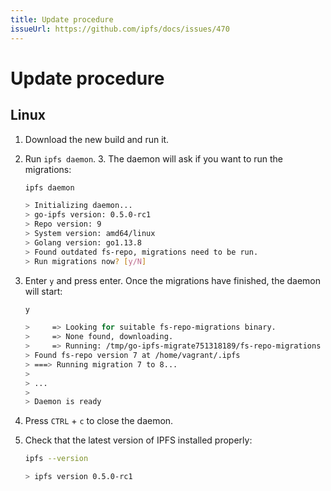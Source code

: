 ```yaml
---
title: Update procedure
issueUrl: https://github.com/ipfs/docs/issues/470
---
```


# Update procedure

## Linux

1. Download the new build and run it.
2. Run `ipfs daemon`. 3. The daemon will ask if you want to run the migrations:

   ```bash
   ipfs daemon

   > Initializing daemon...
   > go-ipfs version: 0.5.0-rc1
   > Repo version: 9
   > System version: amd64/linux
   > Golang version: go1.13.8
   > Found outdated fs-repo, migrations need to be run.
   > Run migrations now? [y/N]
   ```

3. Enter `y` and press enter. Once the migrations have finished, the daemon will start:

   ```bash
   y

   >     => Looking for suitable fs-repo-migrations binary.
   >     => None found, downloading.
   >     => Running: /tmp/go-ipfs-migrate751318189/fs-repo-migrations -to 9 -y
   > Found fs-repo version 7 at /home/vagrant/.ipfs
   > ===> Running migration 7 to 8...
   >
   > ...
   >
   > Daemon is ready
   ```

4. Press `CTRL` + `c` to close the daemon.
5. Check that the latest version of IPFS installed properly:

   ```bash
   ipfs --version

   > ipfs version 0.5.0-rc1
   ```
